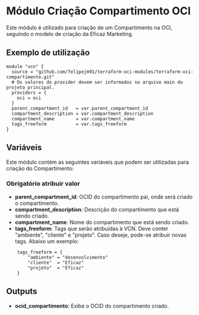 # Módulo Criação Compartimento OCI

Este módulo é utilizado para criação de um Compartimento na OCI, seguindo o modelo de criação da Eficaz Marketing.




## Exemplo de utilização
```
module "vcn" {
  source = "github.com/felipejm91/terraform-oci-modules/terraform-oci-compartimento.git"
  # Os valores do provider devem ser informados no arquivo main do projeto principal.
  providers = {
    oci = oci
  }
  parent_compartment_id   = var.parent_compartment_id
  compartment_description = var.compartment_description
  compartment_name        = var.compartment_name
  tags_freeform           = var.tags_freeform
}
```



## Variáveis

Este módulo contém as seguintes variáveis que podem ser utilizadas para criação do Compartimento:


### Obrigatório atribuir valor

- **parent_compartment_id**: OCID do compartimento pai, onde será criado o compartimento.
- **compartment_description**: Descrição do compartimento que está sendo criado.
- **compartment_name**: Nome do compartimento que está sendo criado.
- **tags_freeform**: Tags que serão atribuídas à VCN. Deve conter "ambiente", "cliente" e "projeto". Caso deseje, pode-se atribuir novas tags. Abaixo um exemplo:
```
    tags_freeform = {
        "ambiente" = "desenvolvimento"
        "cliente"  = "Eficaz"
        "projeto"  = "Eficaz"
    }
```



## Outputs

- **ocid_compartimento**: Exibe o OCID do compartimento criado.
